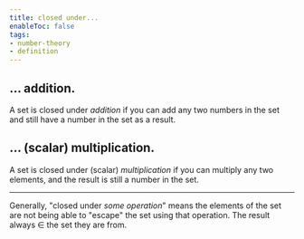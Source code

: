 ```yaml
---
title: closed under...
enableToc: false
tags: 
- number-theory
- definition
---
```

## ... addition.

A set is closed under _addition_ if you can add any two numbers in the set and still have a number in the set as a result.

## ... (scalar) multiplication.

A set is closed under (scalar) _multiplication_ if you can multiply any two elements, and the result is still a number in the set.

-----

Generally, "closed under _some operation_" means the elements of the set are not being able to "escape" the set using that operation. The result always $\in$  the set they are from.
